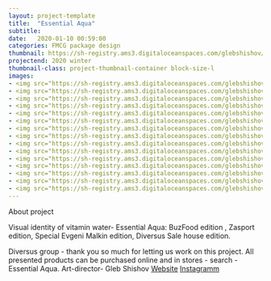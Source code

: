 ```yaml
---
layout: project-template
title:  "Essential Aqua"
subtitle: 
date:   2020-01-10 00:59:00
categories: FMCG package design
thumbnail: https://sh-registry.ams3.digitaloceanspaces.com/glebshishov/Essential/Essential-1.webp
projectend: 2020 winter
thumbnail-class: project-thumbnail-container block-size-l
images:
- <img src="https://sh-registry.ams3.digitaloceanspaces.com/glebshishov/Essential/Essential-1.webp" class="project-img-parameters img-size-full" alt="Essential-1">
- <img src="https://sh-registry.ams3.digitaloceanspaces.com/glebshishov/Essential/Essential-2.webp" class="project-img-parameters img-size-full" alt="Essential-2">
- <img src="https://sh-registry.ams3.digitaloceanspaces.com/glebshishov/Essential/Essential-3.webp" class="project-img-parameters img-size-full" alt="Essential-3">
- <img src="https://sh-registry.ams3.digitaloceanspaces.com/glebshishov/Essential/Essential-4.webp" class="project-img-parameters img-size-full" alt="Essential-4">
- <img src="https://sh-registry.ams3.digitaloceanspaces.com/glebshishov/Essential/Essential-5.webp" class="project-img-parameters img-size-full" alt="Essential-5">
- <img src="https://sh-registry.ams3.digitaloceanspaces.com/glebshishov/Essential/Essential-6.webp" class="project-img-parameters img-size-tri" alt="Essential-6">
- <img src="https://sh-registry.ams3.digitaloceanspaces.com/glebshishov/Essential/Essential-7.webp" class="project-img-parameters img-size-tri" alt="Essential-7">
- <img src="https://sh-registry.ams3.digitaloceanspaces.com/glebshishov/Essential/Essential-8.webp" class="project-img-parameters img-size-tri" alt="Essential-8">
- <img src="https://sh-registry.ams3.digitaloceanspaces.com/glebshishov/Essential/Essential-2.webp" class="project-img-parameters img-size-half" alt="Essential-2">
- <img src="https://sh-registry.ams3.digitaloceanspaces.com/glebshishov/Essential/Essential-3.webp" class="project-img-parameters img-size-half" alt="Essential-3">
- <img src="https://sh-registry.ams3.digitaloceanspaces.com/glebshishov/Essential/Essential-4.webp" class="project-img-parameters img-size-half" alt="Essential-4">
- <img src="https://sh-registry.ams3.digitaloceanspaces.com/glebshishov/Essential/Essential-5.webp" class="project-img-parameters img-size-half" alt="Essential-5">
- <img src="https://sh-registry.ams3.digitaloceanspaces.com/glebshishov/Essential/Essential-9.webp" class="project-img-parameters img-size-tri" alt="Essential-9">
- <img src="https://sh-registry.ams3.digitaloceanspaces.com/glebshishov/Essential/Essential-8.webp" class="project-img-parameters img-size-tri" alt="Essential-8">
- <img src="https://sh-registry.ams3.digitaloceanspaces.com/glebshishov/Essential/Essential-8.webp" class="project-img-parameters img-size-tri" alt="Essential-8">
---
```


About project

Visual identity of vitamin water- Essential Aqua: BuzFood edition , Zasport edition, Special Evgeni Malkin edition, Diversus Sale house edition.

Diversus group - thank you so much for letting us work on this project.
All presented products can be purchased online and in stores - search -Essential Aqua.
Art-director- Gleb Shishov
<a href="http://essential-aqua.com/" target="_blank">Website</a>
<a href="https://www.instagram.com/essential_aqua/" target="_blank">Instagramm</a>

[//]: # (Essential EVGENI MALKIN edition.)

[//]: # ()
[//]: # (Yevgeny Malkin - Russian hockey player, central forward of the Pittsburgh Penguins NHL club and the Russian national team. Three-time winner of the Stanley Cup at the Pittsburgh Penguins, two-time world champion, participant of three Olympic Games.)

[//]: # (He is the ambassador of the brand of this water line.)

[//]: # (The composition is based on the refreshing effect of ice and hockey, nothing like cold water, right?)

[//]: # (Essential Aqua x Zasport collaboration edition)

[//]: # ()
[//]: # (Zasport-Olympic uniform of Russia, branded clothing.)

[//]: # (The basis of the composition punching through the mist of the beam symbolizing the athlete's sporting way with vertical ascents and falls leading to the unknown tops of achievement.The spiral is the symbol of infinity, because there's no such thing as perfection.)

[//]: # (Essential Aqua x BUZfood collaboration edition)

[//]: # ()
[//]: # (BUZfood - retail brand founded by Olga Buzova &#40;a famous Russian TV presenter and businessman, currently a politician&#41;.)

[//]: # (Composition based on the concept of lightness and movement. Dynamic shapes and soft colours as an element of naturalness. The products are positioned as a tonic drink for athletes and for those people who take care of their health.)

[//]: # (Essential Aqua - Diversus Group Sale house edition)

[//]: # ()
[//]: # (The composition is based on verticals. Hexagons as a symbol of constructivism that plays a big role in diversification business and investments. The ascent of hexahedrons is a symbol of development of the companies included in the group.)

